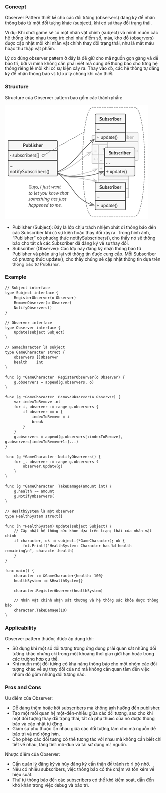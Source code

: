 ### Concept
Observer Pattern thiết kế cho các đối tượng (observers) đăng ký để nhận thông báo từ một đối tượng khác (subject), khi có sự thay đổi trạng thái.

Ví dụ: Khi chơi game sẽ có một nhân vật chính (subject) và mình muốn các hệ thống khác nhau trong trò chơi như điểm số, máu, kho đồ (observers) được cập nhật mỗi khi nhân vật chính thay đổi trạng thái, như là mất máu hoặc thu thập vật phẩm.

Lý do dùng observer pattern ở đây là để giữ cho mã nguồn gọn gàng và dễ bảo trì, bởi vì mình không cần phải viết mã cứng để thông báo cho từng hệ thống riêng lẻ mỗi khi có sự kiện xảy ra. Thay vào đó, các hệ thống tự đăng ký để nhận thông báo và tự xử lý chúng khi cần thiết.

### Structure
Structure của Observer pattern bao gồm các thành phần:

![observer_structure](../../access/observer_structure.png)

- Publisher (Subject): Đây là lớp chịu trách nhiệm phát đi thông báo đến các Subscriber khi có sự kiện hoặc thay đổi xảy ra. Trong hình ảnh, “Publisher” có phương thức notifySubscribers(), cho thấy nó sẽ thông báo cho tất cả các Subscriber đã đăng ký về sự thay đổi.
- Subscriber (Observer): Các lớp này đăng ký nhận thông báo từ Publisher và phản ứng lại với thông tin được cung cấp. Mỗi Subscriber có phương thức update(), cho thấy chúng sẽ cập nhật thông tin dựa trên thông báo từ Publisher.

### Example
```
// Subject interface
type Subject interface {
    RegisterObserver(o Observer)
    RemoveObserver(o Observer)
    NotifyObservers()
}

// Observer interface
type Observer interface {
    Update(subject Subject)
}

// GameCharacter là subject
type GameCharacter struct {
    observers []Observer
    health    int
}

func (g *GameCharacter) RegisterObserver(o Observer) {
    g.observers = append(g.observers, o)
}

func (g *GameCharacter) RemoveObserver(o Observer) {
    var indexToRemove int
    for i, observer := range g.observers {
        if observer == o {
            indexToRemove = i
            break
        }
    }
    g.observers = append(g.observers[:indexToRemove], g.observers[indexToRemove+1:]...)
}

func (g *GameCharacter) NotifyObservers() {
    for _, observer := range g.observers {
        observer.Update(g)
    }
}

func (g *GameCharacter) TakeDamage(amount int) {
    g.health -= amount
    g.NotifyObservers()
}

// HealthSystem là một observer
type HealthSystem struct{}

func (h *HealthSystem) Update(subject Subject) {
    // Cập nhật hệ thống sức khỏe dựa trên trạng thái của nhân vật chính
    if character, ok := subject.(*GameCharacter); ok {
        fmt.Printf("HealthSystem: Character has %d health remaining\n", character.health)
    }
}

func main() {
    character := &GameCharacter{health: 100}
    healthSystem := &HealthSystem{}

    character.RegisterObserver(healthSystem)

    // Nhân vật chính nhận sát thương và hệ thống sức khỏe được thông báo
    character.TakeDamage(10)
}
```

### Applicability
Observer pattern thường được áp dụng khi:

- Sử dụng khi một số đối tượng trong ứng dụng phải quan sát những đối tượng khác nhưng chỉ trong một khoảng thời gian giới hạn hoặc trong các trường hợp cụ thể.
- Khi muốn một đối tượng có khả năng thông báo cho một nhóm các đối tượng khác về sự thay đổi của nó mà không cần quan tâm đến việc nhóm đó gồm những đối tượng nào.

### Pros and Cons
Ưu điểm của Observer:

- Dễ dàng thêm hoặc bớt subscribers mà không ảnh hưởng đến publisher.
- Tạo một mối quan hệ một-đến-nhiều giữa các đối tượng, sao cho khi một đối tượng thay đổi trạng thái, tất cả phụ thuộc của nó được thông báo và cập nhật tự động.
- Giảm sự phụ thuộc lẫn nhau giữa các đối tượng, làm cho mã nguồn dễ bảo trì và mở rộng hơn.
- Cho phép các đối tượng có thể tương tác với nhau mà không cần biết chi tiết về nhau, tăng tính mô-đun và tái sử dụng mã nguồn.

Nhược điểm của Observer:

- Cần quản lý đăng ký và hủy đăng ký cẩn thận để tránh rò rỉ bộ nhớ.
- Nếu có nhiều subscribers, việc thông báo có thể chậm và tốn kém về hiệu suất.
- Thứ tự thông báo đến các subscribers có thể khó kiểm soát, dẫn đến khó khăn trong việc debug và bảo trì.